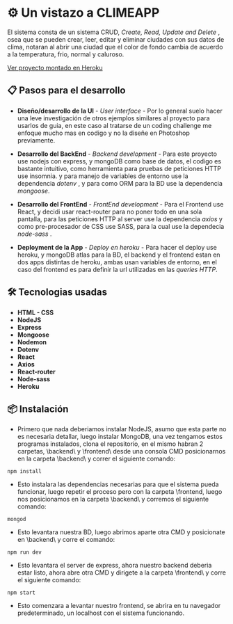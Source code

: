# ⚙️ Un vistazo a CLIMEAPP 

El sistema consta de un sistema CRUD, _Create, Read, Update and Delete_ , osea que se pueden crear, leer, editar y eliminar ciudades con sus datos 
de clima, notaran al abrir una ciudad que el color de fondo cambia de acuerdo a la temperatura, frio, normal y caluroso.

[Ver proyecto montado en Heroku](https://climeapp-front.herokuapp.com/)

## 📋 Pasos para el desarrollo

* **Diseño/desarrollo de la UI** - *User interface* -
Por lo general suelo hacer una leve investigación de otros ejemplos similares al proyecto para usarlos de guia, en este caso al tratarse de un coding challenge me enfoque 
mucho mas en codigo y no la diseñe en Photoshop previamente.

* **Desarrollo del BackEnd** - *Backend development* -
Para este proyecto use nodejs con express, y mongoDB como base de datos, el codigo es bastante intuitivo, como herramienta para pruebas de peticiones HTTP use insomnia. y para
manejo de variables de entorno use la dependencia _dotenv_ , y para como ORM para la BD use la dependencia _mongoose_.

* **Desarrollo del FrontEnd** - *FrontEnd development* -
Para el Frontend use React, y decidi usar react-router para no poner todo en una sola pantalla, para las peticiones HTTP al server use la dependencia _axios_ y como pre-procesador
de CSS use SASS, para la cual use la dependecia _node-sass_ .

* **Deployment de la App** - *Deploy en heroku* -
Para hacer el deploy use heroku, y mongoDB atlas para la BD, el backend y el frontend estan en dos apps distintas de heroku, ambas usan variables de entorno, en el caso del frontend es para definir la url utilizadas en las _queries HTTP_. 

## 🛠️ Tecnologias usadas

* **HTML - CSS**
* **NodeJS** 
* **Express** 
* **Mongoose**
* **Nodemon**
* **Dotenv**
* **React**
* **Axios**
* **React-router**
* **Node-sass** 
* **Heroku**

## 📦 Instalación

* Primero que nada deberiamos instalar NodeJS, asumo que esta parte no es necesaria detallar, luego instalar MongoDB, una vez tengamos estos programas instalados, clona
el repositorio, en el mismo habran 2 carpetas, \backend\ y \frontend\ desde una consola CMD posicionarnos en la carpeta \backend\ y correr el siguiente comando:

```
npm install
```
* Esto instalara las dependencias necesarias para que el sistema pueda funcionar, luego repetir el proceso pero con la carpeta \frontend\, luego nos posicionamos en la carpeta
\backend\ y corremos el siguiente comando:

```
mongod
```

* Esto levantara nuestra BD, luego abrimos aparte otra CMD y posicionate en \backend\ y corre el comando:

```
npm run dev
```

* Esto levantara el server de express, ahora nuestro backend deberia estar listo, ahora abre otra CMD y dirigete a la carpeta \frontend\ y corre el siguiente comando:

```
npm start
```

* Esto comenzara a levantar nuestro frontend, se abrira en tu navegador predeterminado, un localhost con el sistema funcionando.

